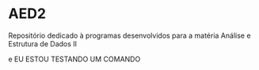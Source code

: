 # AED2
Repositório dedicado à programas desenvolvidos para a matéria Análise e Estrutura de Dados II

e EU ESTOU TESTANDO UM COMANDO
